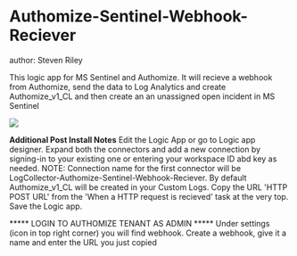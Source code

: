 # Authomize-Sentinel-Webhook-Reciever
author: Steven Riley

This logic app for MS Sentinel and Authomize. It will recieve a webhook from Authomize, send the data to Log Analytics and create Authomize_v1_CL and then create an an unassigned open incident in MS Sentinel

<a href="https://portal.azure.com/#create/Microsoft.Template" target="_blank">
    <img src="https://aka.ms/deploytoazurebutton"/>
</a>

**Additional Post Install Notes**
Edit the Logic App or go to Logic app designer. 
Expand both the connectors and add a new connection by signing-in to your existing one or entering your workspace ID abd key as needed.
NOTE: Connection name for the first connector will be LogCollector-Authomize-Sentinel-Webhook-Reciever. By default Authomize_v1_CL will be created in your Custom Logs.
Copy the URL 'HTTP POST URL' from the 'When a HTTP request is recieved' task at the very top.
Save the Logic app.

***** LOGIN TO AUTHOMIZE TENANT AS ADMIN ***** 
Under settings (icon in top right corner) you will find webhook. Create a webhook, give it a name and enter the URL you just copied
